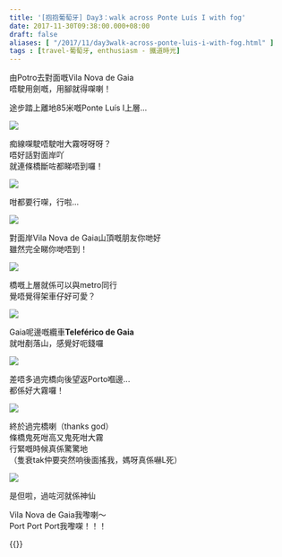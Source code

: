```yaml
---
title: '[抱抱葡萄牙] Day3：walk across Ponte Luís I with fog'
date: 2017-11-30T09:38:00.000+08:00
draft: false
aliases: [ "/2017/11/day3walk-across-ponte-luis-i-with-fog.html" ]
tags : [travel-葡萄牙, enthusiasm - 鐵道時光]
---
```


由Potro去對面嘅Vila Nova de Gaia  
唔駛用劍嘅，用腳就得㗎喇！  
  
途步踏上離地85米嘅Ponte Luís I上層...  

![](/images/portugal3b1.jpg)

痴線㗎駛唔駛咁大霧呀呀呀？  
唔好話對面岸吖  
就連條橋斷咗都睇唔到囉！  

![](/images/portugal3b2.jpg)

咁都要行㗎，行啦...  

![](/images/portugal3b3.jpg)

對面岸Vila Nova de Gaia山頂嘅朋友你哋好  
雖然完全睇你哋唔到！  

![](/images/portugal3b.jpg)

橋嘅上層就係可以與metro同行  
覺唔覺得架車仔好可愛？  

![](/images/portugal3b4.jpg)

Gaia呢邊嘅纜車**Teleférico de Gaia**  
就咁剷落山，感覺好呃錢囉  

![](/images/portugal3b5.jpg)

差唔多過完橋向後望返Porto嗰邊...  
都係好大霧囉！  

![](/images/portugal3b6.jpg)

終於過完橋喇（thanks god）  
條橋鬼死咁高又鬼死咁大霧  
行緊嘅時候真係驚驚地  
（隻衰tak仲要突然响後面搖我，媽呀真係嚇L死）  

![](/images/portugal3b7.jpg)

是但啦，過咗河就係神仙  
  
Vila Nova de Gaia我嚟喇～  
Port Port Port我嚟㗎！！！  
  
  

{{<portugal>}}  

